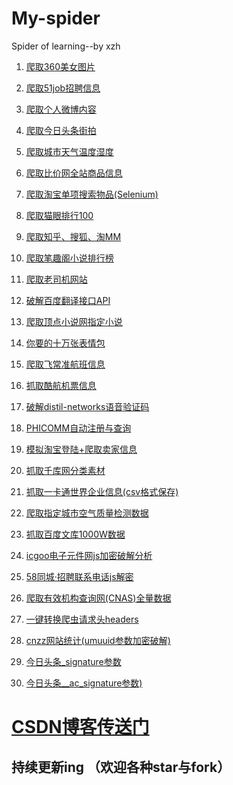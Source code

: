 # My-spider
Spider  of learning--by xzh

1. [爬取360美女图片](https://github.com/wc110302/My-spider/tree/master/%E7%88%AC%E5%8F%96360%E7%BE%8E%E5%A5%B3%E5%9B%BE%E7%89%87)

2. [爬取51job招聘信息](https://github.com/wc110302/My-spider/tree/master/%E7%88%AC%E5%8F%9651job%E6%8B%9B%E8%81%98%E4%BF%A1%E6%81%AF)

3. [爬取个人微博内容](https://github.com/wc110302/My-spider/tree/master/%E7%88%AC%E5%8F%96%E4%B8%AA%E4%BA%BA%E5%BE%AE%E5%8D%9A%E5%86%85%E5%AE%B9)

4. [爬取今日头条街拍](https://github.com/wc110302/My-spider/tree/master/%E7%88%AC%E5%8F%96%E4%BB%8A%E6%97%A5%E5%A4%B4%E6%9D%A1%E8%A1%97%E6%8B%8D)

5. [爬取城市天气温度湿度](https://github.com/wc110302/My-spider/tree/master/%E7%88%AC%E5%8F%96%E5%9F%8E%E5%B8%82%E5%A4%A9%E6%B0%94%E6%B8%A9%E5%BA%A6%E6%B9%BF%E5%BA%A6)

6. [爬取比价网全站商品信息](https://github.com/wc110302/My-spider/tree/master/%E7%88%AC%E5%8F%96%E6%AF%94%E4%BB%B7%E7%BD%91%E5%85%A8%E7%AB%99%E5%95%86%E5%93%81%E4%BF%A1%E6%81%AF)

7. [爬取淘宝单项搜索物品(Selenium)](https://github.com/wc110302/My-spider/tree/master/%E7%88%AC%E5%8F%96%E6%B7%98%E5%AE%9D%E5%8D%95%E9%A1%B9%E6%90%9C%E7%B4%A2%E7%89%A9%E5%93%81(Selenium))

8. [爬取猫眼排行100](https://github.com/wc110302/My-spider/tree/master/%E7%88%AC%E5%8F%96%E7%8C%AB%E7%9C%BC%E6%8E%92%E8%A1%8C100)

9. [爬取知乎、搜狐、淘MM](https://github.com/wc110302/My-spider/tree/master/%E7%88%AC%E5%8F%96%E7%9F%A5%E4%B9%8E%E3%80%81%E6%90%9C%E7%8B%90%E3%80%81%E6%B7%98MM)

10. [爬取笔趣阁小说排行榜](https://github.com/wc110302/My-spider/tree/master/%E7%88%AC%E5%8F%96%E7%AC%94%E8%B6%A3%E9%98%81%E5%B0%8F%E8%AF%B4%E6%8E%92%E8%A1%8C%E6%A6%9C)

11. [爬取老司机网站](https://github.com/wc110302/My-spider/tree/master/%E7%88%AC%E5%8F%96%E8%80%81%E5%8F%B8%E6%9C%BA%E7%BD%91%E7%AB%99)

12. [破解百度翻译接口API](https://github.com/wc110302/My-spider/tree/master/%E7%A0%B4%E8%A7%A3%E7%99%BE%E5%BA%A6%E7%BF%BB%E8%AF%91%E6%8E%A5%E5%8F%A3API)
13. [爬取顶点小说网指定小说](https://github.com/wc110302/My-spider/tree/master/%E7%88%AC%E5%8F%96%E9%A1%B6%E7%82%B9%E5%B0%8F%E8%AF%B4%E7%BD%91%E6%8C%87%E5%AE%9A%E5%B0%8F%E8%AF%B4)
14. [你要的十万张表情包](https://github.com/wc110302/My-spider/tree/master/%E4%BD%A0%E8%A6%81%E7%9A%84%E5%8D%81%E4%B8%87%E5%BC%A0%E8%A1%A8%E6%83%85%E5%8C%85)

15. [爬取飞常准航班信息](https://github.com/wc110302/My-spider/blob/master/%E7%88%AC%E5%8F%96%E9%A3%9E%E5%B8%B8%E5%87%86%E8%88%AA%E7%8F%AD%E4%BF%A1%E6%81%AF/feichangzhun.py)

16. [抓取酷航机票信息](https://github.com/wc110302/My-spider/tree/master/%E6%8A%93%E5%8F%96%E9%85%B7%E8%88%AA%E6%9C%BA%E7%A5%A8%E4%BF%A1%E6%81%AF)

17. [破解distil-networks语音验证码](https://github.com/wc110302/My-spider/tree/master/%E7%A0%B4%E8%A7%A3distil-networks%E8%AF%AD%E9%9F%B3%E9%AA%8C%E8%AF%81%E7%A0%81)


18. [PHICOMM自动注册与查询](https://github.com/wc110302/My-spider/tree/master/PHICOMM%E8%87%AA%E5%8A%A8%E6%B3%A8%E5%86%8C%E4%B8%8E%E6%9F%A5%E8%AF%A2)

19. [模拟淘宝登陆+爬取卖家信息](https://github.com/wc110302/My-spider/tree/master/%E6%A8%A1%E6%8B%9F%E6%B7%98%E5%AE%9D%E7%99%BB%E9%99%86%2B%E7%88%AC%E5%8F%96%E5%8D%96%E5%AE%B6%E4%BF%A1%E6%81%AF)
20. [抓取千库网分类素材](https://github.com/wc110302/My-spider/tree/master/%E6%8A%93%E5%8F%96%E5%8D%83%E5%BA%93%E7%BD%91%E5%88%86%E7%B1%BB%E7%B4%A0%E6%9D%90)
21. [抓取一卡通世界企业信息(csv格式保存)](https://github.com/wc110302/My-spider/tree/master/%E7%88%AC%E5%8F%96%E4%B8%80%E5%8D%A1%E9%80%9A%E4%B8%96%E7%95%8C%E6%89%80%E6%9C%89%E4%BC%81%E4%B8%9A%E4%BF%A1%E6%81%AF(csv%E6%A0%BC%E5%BC%8F%E4%BF%9D%E5%AD%98))

22. [爬取指定城市空气质量检测数据](https://github.com/wc110302/My-spider/tree/master/%E7%88%AC%E5%8F%96%E6%8C%87%E5%AE%9A%E5%9F%8E%E5%B8%82%E7%A9%BA%E6%B0%94%E8%B4%A8%E9%87%8F%E6%A3%80%E6%B5%8B%E6%95%B0%E6%8D%AE)

23. [抓取百度文库1000W数据](https://github.com/wc110302/My-spider/tree/master/抓取百度文库1000W数据)

24. [icgoo电子元件网js加密破解分析](https://github.com/wc110302/My-spider/tree/master/icgoo电子元件网js加密破解分析)

25. [58同城·招聘联系电话js解密](https://github.com/wc110302/My-spider/tree/master/58同城·招聘联系电话js解密)

26. [爬取有效机构查询网(CNAS)全量数据](https://github.com/wc110302/My-spider/tree/master/爬取有效机构查询网(CNAS)全量数据)

27. [一键转换爬虫请求头headers](https://github.com/wc110302/My-spider/tree/master/%E4%B8%80%E9%94%AE%E8%BD%AC%E6%8D%A2%E7%88%AC%E8%99%AB%E8%AF%B7%E6%B1%82%E5%A4%B4headers)

28. [cnzz网站统计(umuuid参数加密破解)](https://github.com/wc110302/My-spider/tree/master/cnzz%E7%BD%91%E7%AB%99%E7%BB%9F%E8%AE%A1(umuuid%E5%8F%82%E6%95%B0%E5%8A%A0%E5%AF%86%E7%A0%B4%E8%A7%A3))

29. [今日头条_signature参数](https://github.com/wc110302/My-spider/tree/master/%E4%BB%8A%E6%97%A5%E5%A4%B4%E6%9D%A1_signature%E5%8F%82%E6%95%B0)

30. [今日头条__ac_signature参数)](https://github.com/wc110302/My-spider/tree/master/%E4%BB%8A%E6%97%A5%E5%A4%B4%E6%9D%A1__ac_signature%E5%8F%82%E6%95%B0)
# [CSDN博客传送门](https://blog.csdn.net/qq_39802740)
## 持续更新ing （欢迎各种star与fork）
